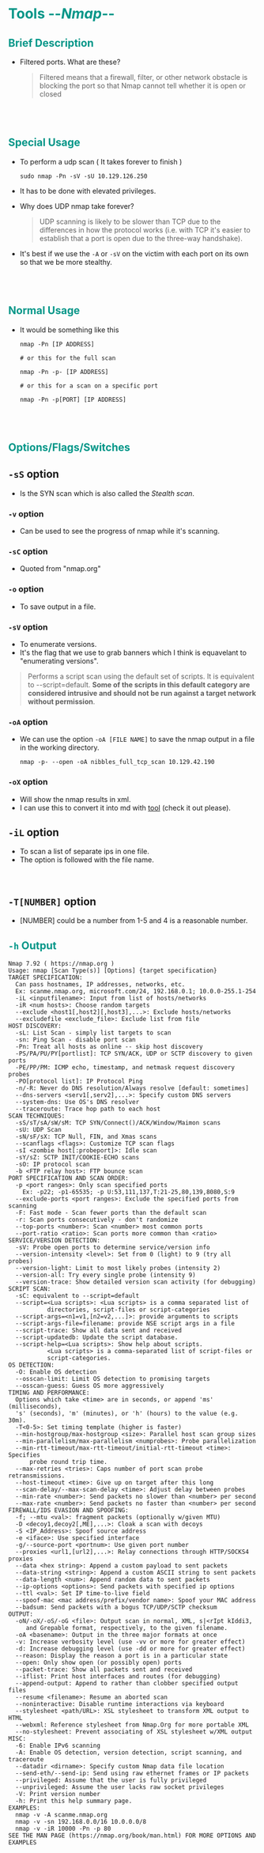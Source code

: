 # <span style="color:#009688">Tools --*Nmap*--</span> 


## <span style="color:#009688">Brief Description
* Filtered ports. What are these?  
  <blockquote>
  Filtered means that a firewall, filter, or other network obstacle is blocking the port so that Nmap cannot tell whether it is open or closed
  </blockquote>

<br/><br/>


## <span style="color:#009688">Special Usage  

* To perform a udp scan ( It takes forever to finish )  
  ```console
  sudo nmap -Pn -sV -sU 10.129.126.250 
  ```  
* It has to be done with elevated privileges.

* Why does UDP nmap take forever?  
  <blockquote>
  UDP scanning is likely to be slower than TCP due to the differences in how the protocol works (i.e. with TCP it's easier to establish that a port is open due to the three-way handshake).
  </blockquote>

* It's best if we use the `-A` or `-sV` on the victim with each port on its own so that we be more stealthy.

<br/><br/>

## <span style="color:#009688">Normal Usage  
 
* It would be something like this  
  ```console
  nmap -Pn [IP ADDRESS]

  # or this for the full scan  

  nmap -Pn -p- [IP ADDRESS]  

  # or this for a scan on a specific port  

  nmap -Pn -p[PORT] [IP ADDRESS]
  ```

<br/><br/>

## <span style="color:#009688">Options/Flags/Switches  

## `-sS` option  
* Is the SYN scan which is also called the *Stealth scan*.

### `-v` option  
* Can be used to see the progress of nmap while it's scanning.  

### `-sC` option  
* Quoted from "nmap.org" 

### `-o` option  
* To save output in a file.  

### `-sV` option  
* To enumerate versions.
* It's the flag that we use to grab banners which I think is equavelant to "enumerating versions".  
<blockquote>

Performs a script scan using the default set of scripts. It is equivalent to --script=default. **Some of the scripts in this default category are considered intrusive and should not be run against a target network without permission**.
</blockquote>  

### `-oA` option  
* We can use the option `-oA [FILE NAME]` to save the nmap output in a file in the working directory.
  ```console
  nmap -p- --open -oA nibbles_full_tcp_scan 10.129.42.190
  ```  

### `-oX` option  
* Will show the nmap results in xml. 
* I can use this to convert it into md with  <a href="https://github.com/vdjagilev/nmap2md">tool</a> (check it out please). 


## `-iL` option  
* To scan a list of separate ips in one file.  
* The option is followed with the file name.  
<br/><br/>  

## `-T[NUMBER]` option  
* [NUMBER] could be a number from 1-5 and 4 is a reasonable number.

## <span style="color:#009688">`-h` Output  

  ```
  Nmap 7.92 ( https://nmap.org )
  Usage: nmap [Scan Type(s)] [Options] {target specification}
  TARGET SPECIFICATION:
    Can pass hostnames, IP addresses, networks, etc.
    Ex: scanme.nmap.org, microsoft.com/24, 192.168.0.1; 10.0.0-255.1-254
    -iL <inputfilename>: Input from list of hosts/networks
    -iR <num hosts>: Choose random targets
    --exclude <host1[,host2][,host3],...>: Exclude hosts/networks
    --excludefile <exclude_file>: Exclude list from file
  HOST DISCOVERY:
    -sL: List Scan - simply list targets to scan
    -sn: Ping Scan - disable port scan
    -Pn: Treat all hosts as online -- skip host discovery
    -PS/PA/PU/PY[portlist]: TCP SYN/ACK, UDP or SCTP discovery to given ports
    -PE/PP/PM: ICMP echo, timestamp, and netmask request discovery probes
    -PO[protocol list]: IP Protocol Ping
    -n/-R: Never do DNS resolution/Always resolve [default: sometimes]
    --dns-servers <serv1[,serv2],...>: Specify custom DNS servers
    --system-dns: Use OS's DNS resolver
    --traceroute: Trace hop path to each host
  SCAN TECHNIQUES:
    -sS/sT/sA/sW/sM: TCP SYN/Connect()/ACK/Window/Maimon scans
    -sU: UDP Scan
    -sN/sF/sX: TCP Null, FIN, and Xmas scans
    --scanflags <flags>: Customize TCP scan flags
    -sI <zombie host[:probeport]>: Idle scan
    -sY/sZ: SCTP INIT/COOKIE-ECHO scans
    -sO: IP protocol scan
    -b <FTP relay host>: FTP bounce scan
  PORT SPECIFICATION AND SCAN ORDER:
    -p <port ranges>: Only scan specified ports
      Ex: -p22; -p1-65535; -p U:53,111,137,T:21-25,80,139,8080,S:9
    --exclude-ports <port ranges>: Exclude the specified ports from scanning
    -F: Fast mode - Scan fewer ports than the default scan
    -r: Scan ports consecutively - don't randomize
    --top-ports <number>: Scan <number> most common ports
    --port-ratio <ratio>: Scan ports more common than <ratio>
  SERVICE/VERSION DETECTION:
    -sV: Probe open ports to determine service/version info
    --version-intensity <level>: Set from 0 (light) to 9 (try all probes)
    --version-light: Limit to most likely probes (intensity 2)
    --version-all: Try every single probe (intensity 9)
    --version-trace: Show detailed version scan activity (for debugging)
  SCRIPT SCAN:
    -sC: equivalent to --script=default
    --script=<Lua scripts>: <Lua scripts> is a comma separated list of
             directories, script-files or script-categories
    --script-args=<n1=v1,[n2=v2,...]>: provide arguments to scripts
    --script-args-file=filename: provide NSE script args in a file
    --script-trace: Show all data sent and received
    --script-updatedb: Update the script database.
    --script-help=<Lua scripts>: Show help about scripts.
             <Lua scripts> is a comma-separated list of script-files or
             script-categories.
  OS DETECTION:
    -O: Enable OS detection
    --osscan-limit: Limit OS detection to promising targets
    --osscan-guess: Guess OS more aggressively
  TIMING AND PERFORMANCE:
    Options which take <time> are in seconds, or append 'ms' (milliseconds),
    's' (seconds), 'm' (minutes), or 'h' (hours) to the value (e.g. 30m).
    -T<0-5>: Set timing template (higher is faster)
    --min-hostgroup/max-hostgroup <size>: Parallel host scan group sizes
    --min-parallelism/max-parallelism <numprobes>: Probe parallelization
    --min-rtt-timeout/max-rtt-timeout/initial-rtt-timeout <time>: Specifies
        probe round trip time.
    --max-retries <tries>: Caps number of port scan probe retransmissions.
    --host-timeout <time>: Give up on target after this long
    --scan-delay/--max-scan-delay <time>: Adjust delay between probes
    --min-rate <number>: Send packets no slower than <number> per second
    --max-rate <number>: Send packets no faster than <number> per second
  FIREWALL/IDS EVASION AND SPOOFING:
    -f; --mtu <val>: fragment packets (optionally w/given MTU)
    -D <decoy1,decoy2[,ME],...>: Cloak a scan with decoys
    -S <IP_Address>: Spoof source address
    -e <iface>: Use specified interface
    -g/--source-port <portnum>: Use given port number
    --proxies <url1,[url2],...>: Relay connections through HTTP/SOCKS4 proxies
    --data <hex string>: Append a custom payload to sent packets
    --data-string <string>: Append a custom ASCII string to sent packets
    --data-length <num>: Append random data to sent packets
    --ip-options <options>: Send packets with specified ip options
    --ttl <val>: Set IP time-to-live field
    --spoof-mac <mac address/prefix/vendor name>: Spoof your MAC address
    --badsum: Send packets with a bogus TCP/UDP/SCTP checksum
  OUTPUT:
    -oN/-oX/-oS/-oG <file>: Output scan in normal, XML, s|<rIpt kIddi3,
       and Grepable format, respectively, to the given filename.
    -oA <basename>: Output in the three major formats at once
    -v: Increase verbosity level (use -vv or more for greater effect)
    -d: Increase debugging level (use -dd or more for greater effect)
    --reason: Display the reason a port is in a particular state
    --open: Only show open (or possibly open) ports
    --packet-trace: Show all packets sent and received
    --iflist: Print host interfaces and routes (for debugging)
    --append-output: Append to rather than clobber specified output files
    --resume <filename>: Resume an aborted scan
    --noninteractive: Disable runtime interactions via keyboard
    --stylesheet <path/URL>: XSL stylesheet to transform XML output to HTML
    --webxml: Reference stylesheet from Nmap.Org for more portable XML
    --no-stylesheet: Prevent associating of XSL stylesheet w/XML output
  MISC:
    -6: Enable IPv6 scanning
    -A: Enable OS detection, version detection, script scanning, and traceroute
    --datadir <dirname>: Specify custom Nmap data file location
    --send-eth/--send-ip: Send using raw ethernet frames or IP packets
    --privileged: Assume that the user is fully privileged
    --unprivileged: Assume the user lacks raw socket privileges
    -V: Print version number
    -h: Print this help summary page.
  EXAMPLES:
    nmap -v -A scanme.nmap.org
    nmap -v -sn 192.168.0.0/16 10.0.0.0/8
    nmap -v -iR 10000 -Pn -p 80
  SEE THE MAN PAGE (https://nmap.org/book/man.html) FOR MORE OPTIONS AND EXAMPLES
  ```

<br/><br/>